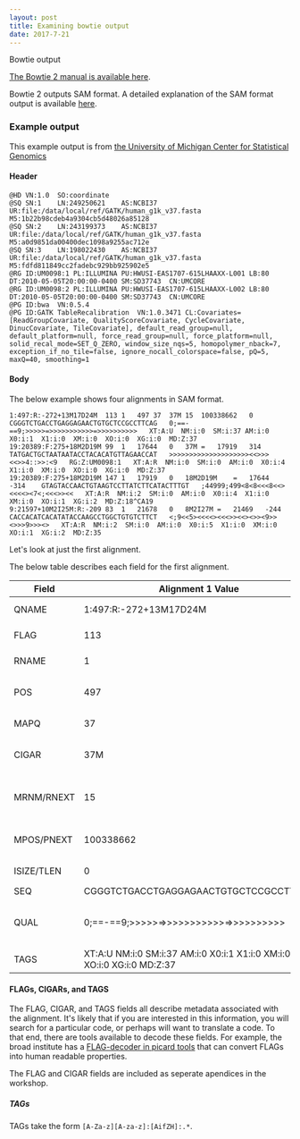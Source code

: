 ```yaml
---
layout: post
title: Examining bowtie output
date: 2017-7-21
---
```


Bowtie output

[The Bowtie 2 manual is available here](http://bowtie-bio.sourceforge.net/bowtie2/manual.shtml).


Bowtie 2 outputs SAM format.  A detailed explanation of the SAM format output is available [here](http://samtools.sourceforge.net/SAM1.pdf).


### Example output
This example output is from [the University of Michigan Center for Statistical Genomics](http://genome.sph.umich.edu/wiki/SAM)

#### Header

```
@HD	VN:1.0	SO:coordinate
@SQ	SN:1	LN:249250621	AS:NCBI37	UR:file:/data/local/ref/GATK/human_g1k_v37.fasta	M5:1b22b98cdeb4a9304cb5d48026a85128
@SQ	SN:2	LN:243199373	AS:NCBI37	UR:file:/data/local/ref/GATK/human_g1k_v37.fasta	M5:a0d9851da00400dec1098a9255ac712e
@SQ	SN:3	LN:198022430	AS:NCBI37	UR:file:/data/local/ref/GATK/human_g1k_v37.fasta	M5:fdfd811849cc2fadebc929bb925902e5
@RG	ID:UM0098:1	PL:ILLUMINA	PU:HWUSI-EAS1707-615LHAAXX-L001	LB:80	DT:2010-05-05T20:00:00-0400	SM:SD37743	CN:UMCORE
@RG	ID:UM0098:2	PL:ILLUMINA	PU:HWUSI-EAS1707-615LHAAXX-L002	LB:80	DT:2010-05-05T20:00:00-0400	SM:SD37743	CN:UMCORE
@PG	ID:bwa	VN:0.5.4
@PG	ID:GATK TableRecalibration	VN:1.0.3471	CL:Covariates=[ReadGroupCovariate, QualityScoreCovariate, CycleCovariate, DinucCovariate, TileCovariate], default_read_group=null, default_platform=null, force_read_group=null, force_platform=null, solid_recal_mode=SET_Q_ZERO, window_size_nqs=5, homopolymer_nback=7, exception_if_no_tile=false, ignore_nocall_colorspace=false, pQ=5, maxQ=40, smoothing=1
```

#### Body

The below example shows four alignments in SAM format.

```
1:497:R:-272+13M17D24M	113	1	497	37	37M	15	100338662	0	CGGGTCTGACCTGAGGAGAACTGTGCTCCGCCTTCAG	0;==-==9;>>>>>=>>>>>>>>>>>=>>>>>>>>>>	XT:A:U	NM:i:0	SM:i:37	AM:i:0	X0:i:1	X1:i:0	XM:i:0	XO:i:0	XG:i:0	MD:Z:37
19:20389:F:275+18M2D19M	99	1	17644	0	37M	=	17919	314	TATGACTGCTAATAATACCTACACATGTTAGAACCAT	>>>>>>>>>>>>>>>>>>>><<>>><<>>4::>>:<9	RG:Z:UM0098:1	XT:A:R	NM:i:0	SM:i:0	AM:i:0	X0:i:4	X1:i:0	XM:i:0	XO:i:0	XG:i:0	MD:Z:37
19:20389:F:275+18M2D19M	147	1	17919	0	18M2D19M	=	17644	-314	GTAGTACCAACTGTAAGTCCTTATCTTCATACTTTGT	;44999;499<8<8<<<8<<><<<<><7<;<<<>><<	XT:A:R	NM:i:2	SM:i:0	AM:i:0	X0:i:4	X1:i:0	XM:i:0	XO:i:1	XG:i:2	MD:Z:18^CA19
9:21597+10M2I25M:R:-209	83	1	21678	0	8M2I27M	=	21469	-244	CACCACATCACATATACCAAGCCTGGCTGTGTCTTCT	<;9<<5><<<<><<<>><<><>><9>><>>>9>>><>	XT:A:R	NM:i:2	SM:i:0	AM:i:0	X0:i:5	X1:i:0	XM:i:0	XO:i:1	XG:i:2	MD:Z:35
```

Let's look at just the first alignment.


The below table describes each field for the first alignment.

| Field      | Alignment 1 Value                          | description |
|------------|---------------------------------------|------------	 |
| QNAME      | 1:497:R:-272+13M17D24M                |	Query name				|
| FLAG       | 113                                   | A bitwise FLAG. |
| RNAME      | 1                                     | Reference name   |
| POS        | 497                                   |	Lefmost mapping position		|
| MAPQ       | 37                                    |	Mapping quality |
| CIGAR      | 37M                                   |	CIGAR string ( see below)		|
| MRNM/RNEXT | 15                                    |	Reference of the mate/next read		|
| MPOS/PNEXT | 100338662                             |	Position of mate/next read		|
| ISIZE/TLEN | 0                                     |	Template length |
| SEQ        | CGGGTCTGACCTGAGGAGAACTGTGCTCCGCCTTCAG |	Sequence		|
| QUAL       | 0;==-==9;>>>>>=>>>>>>>>>>>=>>>>>>>>>> |	Phred-based quality score		|
| TAGS		 |	XT:A:U	NM:i:0	SM:i:37	AM:i:0	X0:i:1	X1:i:0	XM:i:0	XO:i:0 XG:i:0	MD:Z:37	|



#### FLAGs, CIGARs, and TAGS

The FLAG, CIGAR, and TAGS fields all describe metadata associated with the alignment.  It's likely that if you are interested in this information, you will search for a particular code, or perhaps will want to translate a code.  To that end, there are tools available to decode these fields.  For example, the broad institute has a [FLAG-decoder in picard tools](https://broadinstitute.github.io/picard/explain-flags.html
) that can convert FLAGs into human readable properties.

The FLAG and CIGAR fields are included as seperate apendices in the workshop.


##### TAGs

TAGs take the form `[A-Za-z][A-za-z]:[AifZH]:.*`.  